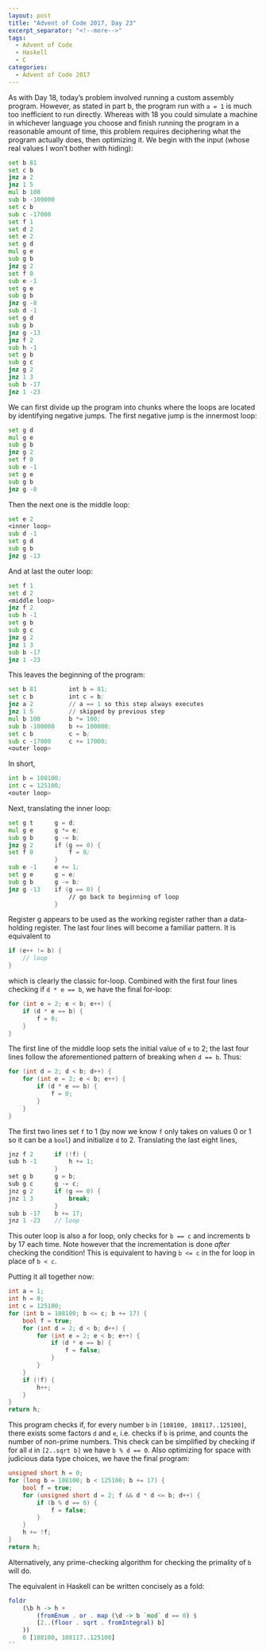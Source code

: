 ```yaml
---
layout: post
title: "Advent of Code 2017, Day 23"
excerpt_separator: "<!--more-->"
tags:
  - Advent of Code
  - Haskell
  - C
categories:
  - Advent of Code 2017
---
```


As with Day 18, today’s problem involved running a custom assembly program. However, as stated in part b, the program run with `a = 1` is much too inefficient to run directly. Whereas with 18 you could simulate a machine in whichever language you choose and finish running the program in a reasonable amount of time, this problem requires deciphering what the program actually does, then optimizing it. We begin with the input (whose real values I won’t bother with hiding):

<!--more-->

```asm
set b 81
set c b
jnz a 2
jnz 1 5
mul b 100
sub b -100000
set c b
sub c -17000
set f 1
set d 2
set e 2
set g d
mul g e
sub g b
jnz g 2
set f 0
sub e -1
set g e
sub g b
jnz g -8
sub d -1
set g d
sub g b
jnz g -13
jnz f 2
sub h -1
set g b
sub g c
jnz g 2
jnz 1 3
sub b -17
jnz 1 -23
```

We can first divide up the program into chunks where the loops are located by identifying negative jumps. The first negative jump is the innermost loop:

```asm
set g d
mul g e
sub g b
jnz g 2
set f 0
sub e -1
set g e
sub g b
jnz g -8
```

Then the next one is the middle loop:

```asm
set e 2
<inner loop>
sub d -1
set g d
sub g b
jnz g -13
```

And at last the outer loop:

```asm
set f 1
set d 2
<middle loop>
jnz f 2
sub h -1
set g b
sub g c
jnz g 2
jnz 1 3
sub b -17
jnz 1 -23
```

This leaves the beginning of the program:

```asm
set b 81         int b = 81;
set c b          int c = b;
jnz a 2          // a == 1 so this step always executes
jnz 1 5          // skipped by previous step
mul b 100        b *= 100;
sub b -100000    b += 100000;
set c b          c = b;
sub c -17000     c += 17000;
<outer loop>
```

In short,

```asm
int b = 108100;
int c = 125100;
<outer loop>
```

Next, translating the inner loop:

```asm
set g t      g = d;
mul g e      g *= e;
sub g b      g -= b;
jnz g 2      if (g == 0) {
set f 0          f = 0;
             }
sub e -1     e += 1;
set g e      g = e;
sub g b      g -= b;
jnz g -13    if (g == 0) {
                 // go back to beginning of loop
             }
```

Register g appears to be used as the working register rather than a data-holding register. The last four lines will become a familiar pattern. It is equivalent to

```c
if (e++ != b) {
    // loop
}
```

which is clearly the classic for-loop. Combined with the first four lines checking if `d * e == b`, we have the final for-loop:

```c
for (int e = 2; e < b; e++) {
    if (d * e == b) {
        f = 0;
    }
}
```

The first line of the middle loop sets the initial value of `e` to 2; the last four lines follow the aforementioned pattern of breaking when `d == b`. Thus:

```c
for (int d = 2; d < b; d++) {
    for (int e = 2; e < b; e++) {
        if (d * e == b) {
            f = 0;
        }
    }
}
```

The first two lines set `f` to 1 (by now we know `f` only takes on values 0 or 1 so it can be a `bool`) and initialize `d` to 2. Translating the last eight lines,

```c
jnz f 2      if (!f) {
sub h -1         h += 1;
             }
set g b      g = b;
sub g c      g -= c;
jnz g 2      if (g == 0) {
jnz 1 3          break;
             }
sub b -17    b += 17;
jnz 1 -23    // loop
```

This outer loop is also a for loop, only checks for `b == c` and increments b by 17 each time. Note however that the incrementation is done *after* checking the condition! This is equivalent to having `b <= c` in the for loop in place of `b < c`.

Putting it all together now:

```c
int a = 1;
int h = 0;
int c = 125100;
for (int b = 108100; b <= c; b += 17) {
    bool f = true;
    for (int d = 2; d < b; d++) {
        for (int e = 2; e < b; e++) {
            if (d * e == b) {
                f = false;
            }
        }
    }
    if (!f) {
        h++;
    }
}
return h;
```

This program checks if, for every number `b` in `[108100, 108117..125100]`, there exists some factors `d` and `e`, i.e. checks if `b` is prime, and counts the number of non-prime numbers. This check can be simplified by checking if for all `d` in `[2..sqrt b]` we have `b % d == 0`. Also optimizing for space with judicious data type choices, we have the final program:

```c
unsigned short h = 0;
for (long b = 108100; b < 125100; b += 17) {
    bool f = true;
    for (unsigned short d = 2; f && d * d <= b; d++) {
        if (b % d == 0) {
            f = false;
        }
    }
    h += !f;
}
return h;
```

Alternatively, any prime-checking algorithm for checking the primality of `b` will do.

The equivalent in Haskell can be written concisely as a fold:

```haskell
foldr 
    (\b h -> h + 
        (fromEnum . or . map (\d -> b `mod` d == 0) $ 
        [2..(floor . sqrt . fromIntegral) b]
    )) 
    0 [108100, 108117..125100]
``
